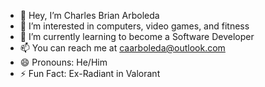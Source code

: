 - 👋 Hey, I’m Charles Brian Arboleda
- 👀 I’m interested in computers, video games, and fitness
- 🌱 I’m currently learning to become a Software Developer
- 📫 You can reach me at caarboleda@outlook.com
- 😄 Pronouns: He/Him
- ⚡ Fun Fact: Ex-Radiant in Valorant

<!---
charlesBarboleda/charlesBarboleda is a ✨ special ✨ repository because its `README.md` (this file) appears on your GitHub profile.
You can click the Preview link to take a look at your changes.
--->

